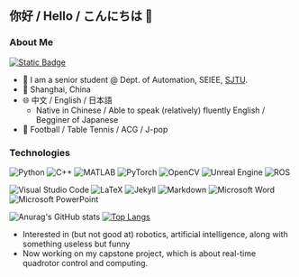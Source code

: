 ## 你好 / Hello / こんにちは 👋

<!--
**LeightonWang/LeightonWang** is a ✨ _special_ ✨ repository because its `README.md` (this file) appears on your GitHub profile.

Here are some ideas to get you started:

- 🔭 I’m a student in Dept. of Automation, SEIEE, SJTU 
- 🌱 I’m currently learning machine learning, algorithm design and analysis, computer vision, control theory...
- 📫 You can contact me via wtrwang7@sjtu.edu.cn
- ⚡ Fun fact: ...
-->
### About Me
[![Static Badge](https://img.shields.io/badge/blog-%40LeightonWang-blue)](https://leightonwang.github.io)
- 🔭 I am a senior student @ Dept. of Automation, SEIEE, [SJTU](https://en.sjtu.edu.cn/).
- 📍 Shanghai, China
- 🌐 中文 / English / 日本語
  - Native in Chinese / Able to speak (relatively) fluently English / Begginer of Japanese
- 🎪 Football / Table Tennis / ACG / J-pop

### Technologies
  ![Python](https://img.shields.io/static/v1?style=for-the-badge&message=Python&color=3776AB&logo=Python&logoColor=FFFFFF&label=)
  ![C++](https://img.shields.io/static/v1?style=for-the-badge&message=C%2B%2B&color=00599C&logo=C%2B%2B&logoColor=FFFFFF&label=)
  ![MATLAB](https://img.shields.io/static/v1?style=for-the-badge&message=MATLAB&color=0076A8&logo=MATLAB&logoColor=FFFFFF&label=)
  ![PyTorch](https://img.shields.io/static/v1?style=for-the-badge&message=PyTorch&color=EE4C2C&logo=PyTorch&logoColor=FFFFFF&label=)
  ![OpenCV](https://img.shields.io/static/v1?style=for-the-badge&message=OpenCV&color=5C3EE8&logo=OpenCV&logoColor=FFFFFF&label=)
  ![Unreal Engine](https://img.shields.io/static/v1?style=for-the-badge&message=Unreal+Engine&color=0E1128&logo=Unreal+Engine&logoColor=FFFFFF&label=)
  ![ROS](https://img.shields.io/static/v1?style=for-the-badge&message=ROS&color=22314E&logo=ROS&logoColor=FFFFFF&label=)

  ![Visual Studio Code](https://img.shields.io/static/v1?style=for-the-badge&message=VS+Code&color=007ACC&logo=Visual+Studio+Code&logoColor=FFFFFF&label=)
  ![LaTeX](https://img.shields.io/static/v1?style=for-the-badge&message=LaTeX&color=008080&logo=LaTeX&logoColor=FFFFFF&label=)
  ![Jekyll](https://img.shields.io/static/v1?style=for-the-badge&message=Jekyll&color=CC0000&logo=Jekyll&logoColor=FFFFFF&label=)
  ![Markdown](https://img.shields.io/static/v1?style=for-the-badge&message=Markdown&color=000000&logo=Markdown&logoColor=FFFFFF&label=)
  ![Microsoft Word](https://img.shields.io/static/v1?style=for-the-badge&message=Microsoft+Word&color=2B579A&logo=Microsoft+Word&logoColor=FFFFFF&label=)
  ![Microsoft PowerPoint](https://img.shields.io/static/v1?style=for-the-badge&message=Microsoft+PowerPoint&color=B7472A&logo=Microsoft+PowerPoint&logoColor=FFFFFF&label=)

   ![Anurag's GitHub stats](https://github-readme-stats.vercel.app/api?username=leightonwang\&hide=stars,contribs)
  [![Top Langs](https://github-readme-stats.vercel.app/api/top-langs/?username=LeightonWang&layout=compact&hide=html,tex,ruby,shell)](https://github.com/anuraghazra/github-readme-stats)
 
- Interested in (but not good at) robotics, artificial intelligence, along with something useless but funny
- Now working on my capstone project, which is about real-time quadrotor control and computing.

